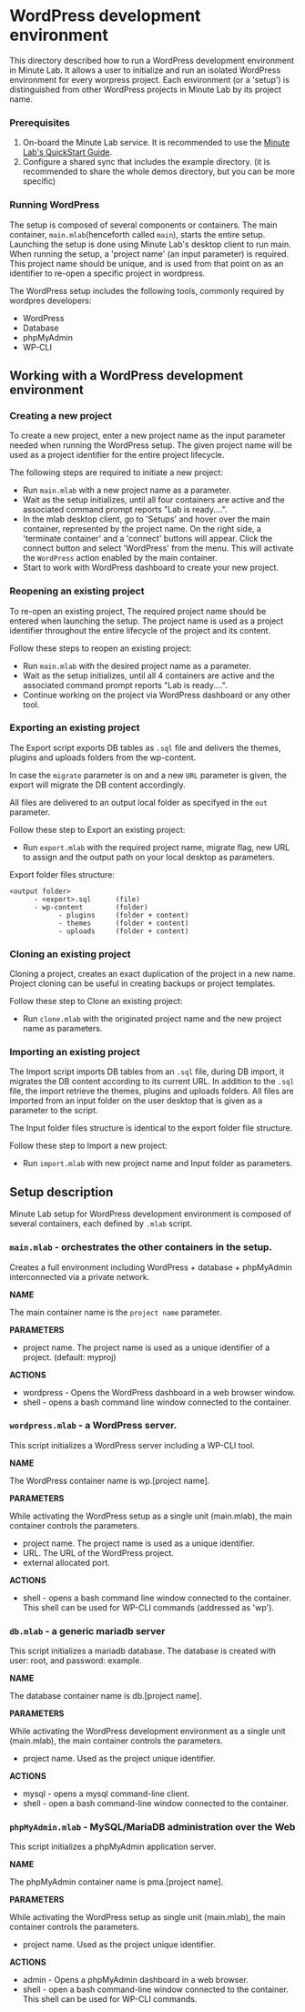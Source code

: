 WordPress development environment
=================================

This directory described how to run a WordPress development environment in Minute Lab.
It allows a user to initialize and run an isolated WordPress environment for every worpress project.
Each environment (or a 'setup') is distinguished from other WordPress projects in Minute Lab by its project name.

### Prerequisites

1. On-board the Minute Lab service. It is recommended to use the
   [Minute Lab's QuickStart Guide](http://docs.minutelab.io/user-guide/quickstart/).
2. Configure a shared sync that includes the example directory.
   (it is recommended to share the whole demos directory, but you can be more specific)

### Running WordPress

The setup is composed of several components or containers. The main container, `main.mlab`(henceforth called `main`), starts the entire setup.
Launching the setup is done using Minute Lab's desktop client to run main. When running the setup, a 'project name' (an input parameter) is required. This project name should be unique, and is used from that point on as an identifier to re-open a specific project in wordpress.


The WordPress setup includes the following tools, commonly required by wordpres developers:
* WordPress
* Database
* phpMyAdmin
* WP-CLI

## Working with a WordPress development environment

### Creating a new project

To create a new project, enter a new project name as the input parameter needed when running the WordPress setup.
The given project name will be used as a project identifier for the entire project lifecycle.

The following steps are required to initiate a new project:

* Run `main.mlab` with a new project name as a parameter.
* Wait as the setup initializes, until all four containers are active and the associated command prompt reports "Lab is ready....".
* In the mlab desktop client, go to 'Setups' and hover over the main container, represented by the project name. On the right side, a 'terminate container' and a 'connect' buttons will appear. Click the connect button and select 'WordPress' from the menu. This will activate the `WordPress` action enabled by the main container.
* Start to work with WordPress dashboard to create your new project.

### Reopening an existing project

To re-open an existing project, The required project name should be entered when launching the setup.
The project name is used as a project identifier throughout the entire lifecycle of the project and its content.

Follow these steps to reopen an existing project:

* Run `main.mlab` with the desired project name as a parameter.
* Wait as the setup initializes, until all 4 containers are active and the associated command prompt reports "Lab is ready....".
* Continue working on the project via WordPress dashboard or any other tool.

### Exporting an existing project

The Export script exports DB tables as `.sql` file and delivers the themes, plugins and uploads folders from the wp-content.

In case the `migrate` parameter is on and a new `URL` parameter is given, the export will migrate the DB content accordingly.

All files are delivered to an output local folder as specifyed in the `out` parameter.

Follow these step to Export an existing project:

* Run `export.mlab` with the required project name, migrate flag, new URL to assign and the output path on your local desktop as parameters.


Export folder files structure:

```
<output folder>
      - <export>.sql      (file)
      - wp-content        (folder)
            - plugins     (folder + content)
            - themes      (folder + content)
            - uploads     (folder + content)
```

### Cloning an existing project

Cloning a project, creates an exact duplication of the project in a new name.
Project cloning can be useful in creating backups or project templates.

Follow these step to Clone an existing project:

* Run `clone.mlab` with the originated project name and the new project name as parameters.

### Importing an existing project

The Import script imports DB tables from an `.sql` file, during DB import, it migrates the DB content according to its current URL.
In addition to the `.sql` file, the import retrieve the themes, plugins and uploads folders.
All files are imported from an input folder on the user desktop that is given as a parameter to the script.

The Input folder files structure is identical to the export folder file structure.

Follow these step to Import a new project:

* Run `import.mlab` with new project name and Input folder as parameters.


## Setup description

Minute Lab setup for WordPress development environment is composed of several containers, each defined by `.mlab` script.

### `main.mlab` - orchestrates the other containers in the setup.

Creates a full environment including WordPress + database + phpMyAdmin interconnected via a private network.

**NAME**

The main container name is the `project name` parameter.

**PARAMETERS**

* project name. The project name is used as a unique identifier of a project. (default: myproj)

**ACTIONS**

* wordpress - Opens the WordPress dashboard in a web browser window.
* shell - opens a bash command line window connected to the container.

### `wordpress.mlab` - a WordPress server.

This script initializes a WordPress server including a WP-CLI tool.

**NAME**

The WordPress container name is wp.[project name].

**PARAMETERS**

While activating the WordPress setup as a single unit (main.mlab), the main container controls the parameters.

* project name. The project name is used as a unique identifier.
* URL. The URL of the WordPress project.
* external allocated port.

**ACTIONS**

* shell - opens a bash command line window connected to the container. This shell can be used for WP-CLI commands (addressed as 'wp').


### `db.mlab` - a generic mariadb server

This script initializes a mariadb database.
The database is created with user: root, and password: example.

**NAME**

The database container name is db.[project name].

**PARAMETERS**

While activating the WordPress development environment as a single unit (main.mlab), the main container controls the parameters.

* project name. Used as the project unique identifier.

**ACTIONS**

* mysql - opens a mysql command-line client.
* shell - open a bash command-line window connected to the container.

### `phpMyAdmin.mlab` - MySQL/MariaDB administration over the Web

This script initializes a phpMyAdmin application server.

**NAME**

The phpMyAdmin container name is pma.[project name].

**PARAMETERS**

While activating the WordPress setup as single unit (main.mlab), the main container controls the parameters.

* project name. Used as the project unique identifier.

**ACTIONS**

* admin - Opens a phpMyAdmin dashboard in a web browser.
* shell - open a bash command-line window connected to the container. This shell can be used for WP-CLI commands.
